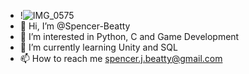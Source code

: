 - !![IMG_0575](https://user-images.githubusercontent.com/87432439/157562840-7ae711c4-4c86-42a6-b250-274ec317445a.jpg)
- 👋 Hi, I’m @Spencer-Beatty
- 👀 I’m interested in Python, C and Game Development
- 🌱 I’m currently learning Unity and SQL
- 📫 How to reach me spencer.j.beatty@gmail.com

<!---
Spencer-Beatty/Spencer-Beatty is a ✨ special ✨ repository because its `README.md` (this file) appears on your GitHub profile.
You can click the Preview link to take a look at your changes.
--->
